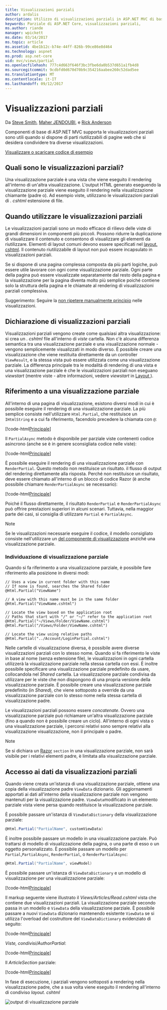 ```yaml
---
title: Visualizzazioni parziali
author: ardalis
description: Utilizzo di visualizzazioni parziali in ASP.NET MVC di base
keywords: Parziale di ASP.NET Core, visualizzazioni parziali,
ms.author: riande
manager: wpickett
ms.date: 03/14/2017
ms.topic: article
ms.assetid: 4be1b12c-b74e-44ff-826b-99ce86e8d464
ms.technology: aspnet
ms.prod: asp.net-core
uid: mvc/views/partial
ms.openlocfilehash: 777c4d663f646f3bc3fbe6da0b537d651a1fb4d8
ms.sourcegitcommit: 9cdbfd0d670d70b9c354216aabee260c52dad5ee
ms.translationtype: MT
ms.contentlocale: it-IT
ms.lasthandoff: 09/12/2017
---
```

# <a name="partial-views"></a>Visualizzazioni parziali

Da [Steve Smith](https://ardalis.com/), [Maher JENDOUBI](https://twitter.com/maherjend), e [Rick Anderson](https://twitter.com/RickAndMSFT)

Componenti di base di ASP.NET MVC supporta le visualizzazioni parziali sono utili quando si dispone di parti riutilizzabili di pagine web che si desidera condividere tra diverse visualizzazioni.

[Visualizzare o scaricare codice di esempio](https://github.com/aspnet/Docs/tree/master/aspnetcore/mvc/views/partial/sample)

## <a name="what-are-partial-views"></a>Quali sono le visualizzazioni parziali?

Una visualizzazione parziale è una vista che viene eseguito il rendering all'interno di un'altra visualizzazione. L'output HTML generato eseguendo la visualizzazione parziale viene eseguito il rendering nella visualizzazione chiamante (padre o). Ad esempio viste, utilizzano le visualizzazioni parziali di *. cshtml* estensione di file.

## <a name="when-should-i-use-partial-views"></a>Quando utilizzare le visualizzazioni parziali

Le visualizzazioni parziali sono un modo efficace di rilievo delle viste di grandi dimensioni in componenti più piccoli. Possono ridurre la duplicazione di visualizzare il contenuto e consentono di visualizzare gli elementi da riutilizzare. Elementi di layout comuni devono essere specificati nel [layout. cshtml](layout.md). Il contenuto riutilizzabile di layout non può essere incapsulato in visualizzazioni parziali.

Se si dispone di una pagina complessa composta da più parti logiche, può essere utile lavorare con ogni come visualizzazione parziale. Ogni parte della pagina può essere visualizzate separatamente dal resto della pagina e la visualizzazione per la pagina diventa molto più semplice poiché contiene solo la struttura della pagina e le chiamate al rendering di visualizzazioni parziali complessiva.

Suggerimento: Seguire la [non ripetere manualmente principio](http://deviq.com/don-t-repeat-yourself/) nelle visualizzazioni.

## <a name="declaring-partial-views"></a>Dichiarazione di visualizzazioni parziali

Visualizzazioni parziali vengono create come qualsiasi altra visualizzazione: si crea un *. cshtml* file all'interno di *viste* cartella. Non c'è alcuna differenza semantica tra una visualizzazione parziale e una visualizzazione normale - vengono semplicemente visualizzati in modo diverso. È possibile creare una visualizzazione che viene restituita direttamente da un controller `ViewResult`, e la stessa vista può essere utilizzata come una visualizzazione parziale. La differenza principale tra le modalità di rendering di una vista e una visualizzazione parziale è che le visualizzazioni parziali non eseguano *viewstart* (mentre viste - altre informazioni, vedere *viewstart* in [Layout ](layout.md)).

## <a name="referencing-a-partial-view"></a>Riferimento a una visualizzazione parziale

All'interno di una pagina di visualizzazione, esistono diversi modi in cui è possibile eseguire il rendering di una visualizzazione parziale. La più semplice consiste nell'utilizzare `Html.Partial`, che restituisce un `IHtmlString` e a cui fa riferimento, facendolo precedere la chiamata con `@`:

[!code-html[Principale](partial/sample/src/PartialViewsSample/Views/Home/About.cshtml?range=9)]

Il `PartialAsync` metodo è disponibile per parziale viste contenenti codice asincrono (anche se è in genere sconsigliata codice nelle viste):

[!code-html[Principale](partial/sample/src/PartialViewsSample/Views/Home/About.cshtml?range=8)]

È possibile eseguire il rendering di una visualizzazione parziale con `RenderPartial`. Questo metodo non restituisce un risultato. il flusso di output del rendering direttamente alla risposta. Perché non restituisce un risultato, deve essere chiamato all'interno di un blocco di codice Razor (è anche possibile chiamare `RenderPartialAsync` se necessario):

[!code-html[Principale](partial/sample/src/PartialViewsSample/Views/Home/About.cshtml?range=10-12)]

Poiché il flusso direttamente, il risultato `RenderPartial` e `RenderPartialAsync` può offrire prestazioni superiori in alcuni scenari. Tuttavia, nella maggior parte dei casi, si consiglia di utilizzare `Partial` e `PartialAsync`.

> [!NOTE]
> Se le visualizzazioni necessarie eseguire il codice, il modello consigliato consiste nell'utilizzare un [del componente di visualizzazione](view-components.md) anziché una visualizzazione parziale.

### <a name="partial-view-discovery"></a>Individuazione di visualizzazione parziale

Quando si fa riferimento a una visualizzazione parziale, è possibile fare riferimento alla posizione in diversi modi:

```text
// Uses a view in current folder with this name
// If none is found, searches the Shared folder
@Html.Partial("ViewName")

// A view with this name must be in the same folder
@Html.Partial("ViewName.cshtml")

// Locate the view based on the application root
// Paths that start with "/" or "~/" refer to the application root
@Html.Partial("~/Views/Folder/ViewName.cshtml")
@Html.Partial("/Views/Folder/ViewName.cshtml")

// Locate the view using relative paths
@Html.Partial("../Account/LoginPartial.cshtml")
```

Nelle cartelle di visualizzazione diversa, è possibile avere diverse visualizzazioni parziali con lo stesso nome. Quando si fa riferimento le viste in base al nome (senza estensione file), le visualizzazioni in ogni cartella utilizzerà la visualizzazione parziale nella stessa cartella con essi. È inoltre possibile specificare una visualizzazione parziale predefinito da usare, collocandola nel *Shared* cartella. La visualizzazione parziale condivisa da utilizzare per le viste che non dispongono di una propria versione della visualizzazione parziale. È possibile creare una visualizzazione parziale predefinito (in *Shared*), che viene sottoposto a override da una visualizzazione parziale con lo stesso nome nella stessa cartella di visualizzazione padre.

Le visualizzazioni parziali possono essere *concatenate*. Ovvero una visualizzazione parziale può richiamare un'altra visualizzazione parziale (fino a quando non è possibile creare un ciclo). All'interno di ogni vista o una visualizzazione parziale, i percorsi relativi sono sempre relativi alla visualizzazione visualizzazione, non il principale o padre.

> [!NOTE]
> Se si dichiara un [Razor](razor.md) `section` in una visualizzazione parziale, non sarà visibile per i relativi elementi padre, è limitata alla visualizzazione parziale.

## <a name="accessing-data-from-partial-views"></a>Accesso ai dati da visualizzazioni parziali

Quando viene creata un'istanza di una visualizzazione parziale, ottiene una copia della visualizzazione padre `ViewData` dizionario. Gli aggiornamenti apportati ai dati all'interno della visualizzazione parziale non vengono mantenuti per la visualizzazione padre. `ViewData`modificato in un elemento parziale vista viene persa quando restituisce la visualizzazione parziale.

È possibile passare un'istanza di `ViewDataDictionary` della visualizzazione parziale:

```csharp
@Html.Partial("PartialName", customViewData)
   ```

È inoltre possibile passare un modello in una visualizzazione parziale. Può trattarsi di modello di visualizzazione della pagina, o una parte di esso o un oggetto personalizzato. È possibile passare un modello per `Partial`,`PartialAsync`, `RenderPartial`, o `RenderPartialAsync`:

```csharp
@Html.Partial("PartialName", viewModel)
   ```

È possibile passare un'istanza di `ViewDataDictionary` e un modello di visualizzazione per una visualizzazione parziale:

[!code-html[Principale](partial/sample/src/PartialViewsSample/Views/Articles/Read.cshtml?range=15-16)]

Il markup seguente viene illustrato il *Views/Articles/Read.cshtml* vista che contiene due visualizzazioni parziali. La visualizzazione parziale secondo passa in un modello e `ViewData` della visualizzazione parziale. È possibile passare a nuovi `ViewData` dizionario mantenendo esistente `ViewData` se si utilizza l'overload del costruttore del `ViewDataDictionary` evidenziato di seguito:

[!code-html[Principale](partial/sample/src/PartialViewsSample/Views/Articles/Read.cshtml)]

*Viste, condivisi/AuthorPartial*:

[!code-html[Principale](partial/sample/src/PartialViewsSample/Views/Shared/AuthorPartial.cshtml)]

Il *ArticleSection* parziale:

[!code-html[Principale](partial/sample/src/PartialViewsSample/Views/Articles/ArticleSection.cshtml)]

In fase di esecuzione, i parziali vengono sottoposti a rendering nella visualizzazione padre, che a sua volta viene eseguito il rendering all'interno di condiviso *layout. cshtml*

![output di visualizzazione parziale](partial/_static/output.png)
